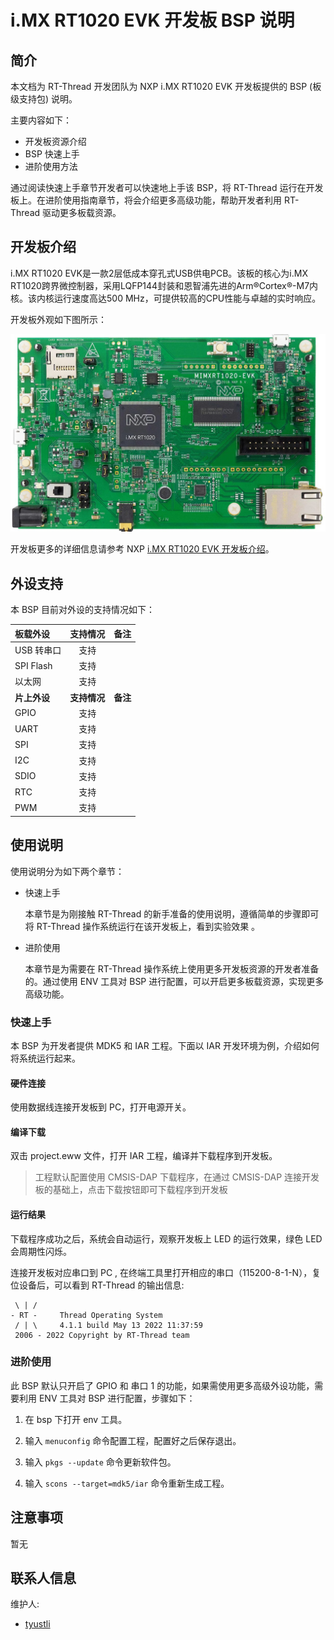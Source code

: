 # i.MX RT1020 EVK 开发板 BSP 说明

## 简介

本文档为 RT-Thread 开发团队为 NXP i.MX RT1020 EVK 开发板提供的 BSP (板级支持包) 说明。

主要内容如下：

- 开发板资源介绍
- BSP 快速上手
- 进阶使用方法

通过阅读快速上手章节开发者可以快速地上手该 BSP，将 RT-Thread 运行在开发板上。在进阶使用指南章节，将会介绍更多高级功能，帮助开发者利用 RT-Thread 驱动更多板载资源。

## 开发板介绍

i.MX RT1020 EVK是一款2层低成本穿孔式USB供电PCB。该板的核心为i.MX RT1020跨界微控制器，采用LQFP144封装和恩智浦先进的Arm®Cortex®-M7内核。该内核运行速度高达500 MHz，可提供较高的CPU性能与卓越的实时响应。

开发板外观如下图所示：

![board](figures/board.jpg)


开发板更多的详细信息请参考 NXP [i.MX RT1020 EVK 开发板介绍](https://www.nxp.com)。

## 外设支持

本 BSP 目前对外设的支持情况如下：

| **板载外设**      | **支持情况** | **备注**                              |
| :----------------- | :----------: | :------------------------------------|
| USB 转串口        |     支持     |                                       |
| SPI Flash         |     支持     |                                       |
| 以太网            |     支持     |                                       |
| **片上外设** | **支持情况** | **备注**                              |
| GPIO         |     支持     |                                       |
| UART         |     支持     |                                       |
| SPI          |     支持     |                                       |
| I2C          |     支持     |                                       |
| SDIO         |     支持     |                                       |
| RTC          |     支持     |                                       |
| PWM          |     支持     |                                       |
                 


## 使用说明

使用说明分为如下两个章节：

- 快速上手

    本章节是为刚接触 RT-Thread 的新手准备的使用说明，遵循简单的步骤即可将 RT-Thread 操作系统运行在该开发板上，看到实验效果 。

- 进阶使用

    本章节是为需要在 RT-Thread 操作系统上使用更多开发板资源的开发者准备的。通过使用 ENV 工具对 BSP 进行配置，可以开启更多板载资源，实现更多高级功能。


### 快速上手

本 BSP 为开发者提供 MDK5 和 IAR 工程。下面以 IAR 开发环境为例，介绍如何将系统运行起来。

#### 硬件连接

使用数据线连接开发板到 PC，打开电源开关。

#### 编译下载

双击 project.eww 文件，打开 IAR 工程，编译并下载程序到开发板。

> 工程默认配置使用 CMSIS-DAP 下载程序，在通过 CMSIS-DAP 连接开发板的基础上，点击下载按钮即可下载程序到开发板

#### 运行结果

下载程序成功之后，系统会自动运行，观察开发板上 LED 的运行效果，绿色 LED 会周期性闪烁。

连接开发板对应串口到 PC , 在终端工具里打开相应的串口（115200-8-1-N），复位设备后，可以看到 RT-Thread 的输出信息:

```
 \ | /
- RT -     Thread Operating System
 / | \     4.1.1 build May 13 2022 11:37:59
 2006 - 2022 Copyright by RT-Thread team
```


### 进阶使用

此 BSP 默认只开启了 GPIO 和 串口 1 的功能，如果需使用更多高级外设功能，需要利用 ENV 工具对 BSP 进行配置，步骤如下：

1. 在 bsp 下打开 env 工具。

2. 输入 `menuconfig` 命令配置工程，配置好之后保存退出。

3. 输入 `pkgs --update` 命令更新软件包。

4. 输入 `scons --target=mdk5/iar` 命令重新生成工程。

## 注意事项

暂无

## 联系人信息

维护人:

- [tyustli](https://github.com/tyustli)